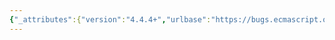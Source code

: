 ```yaml
---
{"_attributes":{"version":"4.4.4+","urlbase":"https://bugs.ecmascript.org/","maintainer":"dherman@mozilla.com"},"bug":{"bug_id":4393,"creation_ts":"2015-06-12 16:05:00 -0700","short_desc":"19.1.1 The Object Constructor: incorrect and confusing description in the intro","delta_ts":"2015-06-12 16:05:22 -0700","product":"Draft for 7th Edition","component":"Bugs from ES6","version":"unspecified","rep_platform":"All","op_sys":"All","bug_status":"CONFIRMED","priority":"Normal","bug_severity":"enhancement","everconfirmed":true,"reporter":{"uid":"claude.pache","name":"Claude Pache"},"assigned_to":{"uid":"allen","name":"Allen Wirfs-Brock"},"long_desc":{"commentid":14495,"comment_count":0,"who":{"uid":"claude.pache","name":"Claude Pache"},"bug_when":"2015-06-12 16:05:22 -0700","thetext":"In the introductory text of Section 19.1.1:\n\n    When called as a constructor it creates a new ordinary object. When Object is called as a function rather than as a constructor, it performs a type conversion.\n\nThat description is confusing as it makes a nonexistent distinction between invocation as constructor and as function. Moreover, when you invoke it as constructor passing, e.g., an exotic Array as argument, the resulting object is neither new, nor ordinary in contradicting the aforementioned description.\n\n\nPossible reformulation:\n\n    The Object constructor behaves the same way when called as a function or as a constructor. When called with no argument or when used as a super-constructor, it creates a new object. Otherwise, it converts its argument to an object."}}}
---
```


